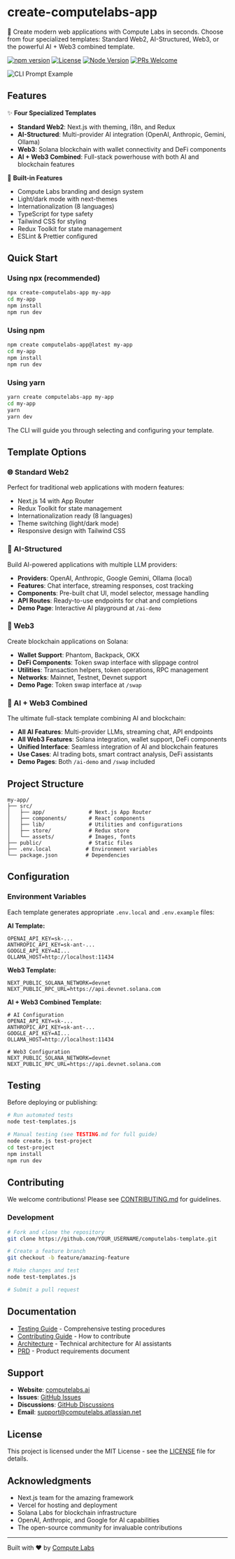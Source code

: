 # create-computelabs-app

🚀 Create modern web applications with Compute Labs in seconds. Choose from four specialized templates: Standard Web2, AI-Structured, Web3, or the powerful AI + Web3 combined template.

[![npm version](https://img.shields.io/npm/v/create-computelabs-app.svg)](https://www.npmjs.com/package/create-computelabs-app)
[![License](https://img.shields.io/badge/license-MIT-blue.svg)](LICENSE)
[![Node Version](https://img.shields.io/badge/node-%3E%3D16.0.0-brightgreen)](https://nodejs.org)
[![PRs Welcome](https://img.shields.io/badge/PRs-welcome-brightgreen.svg)](CONTRIBUTING.md)

![CLI Prompt Example](public/cli_prompt.png)

## Features

✨ **Four Specialized Templates**
- **Standard Web2**: Next.js with theming, i18n, and Redux
- **AI-Structured**: Multi-provider AI integration (OpenAI, Anthropic, Gemini, Ollama)
- **Web3**: Solana blockchain with wallet connectivity and DeFi components
- **AI + Web3 Combined**: Full-stack powerhouse with both AI and blockchain features

🎨 **Built-in Features**
- Compute Labs branding and design system
- Light/dark mode with next-themes
- Internationalization (8 languages)
- TypeScript for type safety
- Tailwind CSS for styling
- Redux Toolkit for state management
- ESLint & Prettier configured

## Quick Start

### Using npx (recommended)

```bash
npx create-computelabs-app my-app
cd my-app
npm install
npm run dev
```

### Using npm

```bash
npm create computelabs-app@latest my-app
cd my-app
npm install
npm run dev
```

### Using yarn

```bash
yarn create computelabs-app my-app
cd my-app
yarn
yarn dev
```

The CLI will guide you through selecting and configuring your template.

## Template Options

### 🌐 Standard Web2
Perfect for traditional web applications with modern features:
- Next.js 14 with App Router
- Redux Toolkit for state management
- Internationalization ready (8 languages)
- Theme switching (light/dark mode)
- Responsive design with Tailwind CSS

### 🤖 AI-Structured
Build AI-powered applications with multiple LLM providers:
- **Providers**: OpenAI, Anthropic, Google Gemini, Ollama (local)
- **Features**: Chat interface, streaming responses, cost tracking
- **Components**: Pre-built chat UI, model selector, message handling
- **API Routes**: Ready-to-use endpoints for chat and completions
- **Demo Page**: Interactive AI playground at `/ai-demo`

### 🔗 Web3
Create blockchain applications on Solana:
- **Wallet Support**: Phantom, Backpack, OKX
- **DeFi Components**: Token swap interface with slippage control
- **Utilities**: Transaction helpers, token operations, RPC management
- **Networks**: Mainnet, Testnet, Devnet support
- **Demo Page**: Token swap interface at `/swap`

### 🚀 AI + Web3 Combined
The ultimate full-stack template combining AI and blockchain:
- **All AI Features**: Multi-provider LLMs, streaming chat, API endpoints
- **All Web3 Features**: Solana integration, wallet support, DeFi components
- **Unified Interface**: Seamless integration of AI and blockchain features
- **Use Cases**: AI trading bots, smart contract analysis, DeFi assistants
- **Demo Pages**: Both `/ai-demo` and `/swap` included

## Project Structure

```
my-app/
├── src/
│   ├── app/              # Next.js App Router
│   ├── components/       # React components
│   ├── lib/              # Utilities and configurations
│   ├── store/            # Redux store
│   └── assets/           # Images, fonts
├── public/               # Static files
├── .env.local           # Environment variables
└── package.json         # Dependencies
```

## Configuration

### Environment Variables

Each template generates appropriate `.env.local` and `.env.example` files:

**AI Template:**
```env
OPENAI_API_KEY=sk-...
ANTHROPIC_API_KEY=sk-ant-...
GOOGLE_API_KEY=AI...
OLLAMA_HOST=http://localhost:11434
```

**Web3 Template:**
```env
NEXT_PUBLIC_SOLANA_NETWORK=devnet
NEXT_PUBLIC_RPC_URL=https://api.devnet.solana.com
```

**AI + Web3 Combined Template:**
```env
# AI Configuration
OPENAI_API_KEY=sk-...
ANTHROPIC_API_KEY=sk-ant-...
GOOGLE_API_KEY=AI...
OLLAMA_HOST=http://localhost:11434

# Web3 Configuration
NEXT_PUBLIC_SOLANA_NETWORK=devnet
NEXT_PUBLIC_RPC_URL=https://api.devnet.solana.com
```

## Testing

Before deploying or publishing:

```bash
# Run automated tests
node test-templates.js

# Manual testing (see TESTING.md for full guide)
node create.js test-project
cd test-project
npm install
npm run dev
```

## Contributing

We welcome contributions! Please see [CONTRIBUTING.md](CONTRIBUTING.md) for guidelines.

### Development

```bash
# Fork and clone the repository
git clone https://github.com/YOUR_USERNAME/computelabs-template.git

# Create a feature branch
git checkout -b feature/amazing-feature

# Make changes and test
node test-templates.js

# Submit a pull request
```

## Documentation

- [Testing Guide](TESTING.md) - Comprehensive testing procedures
- [Contributing Guide](CONTRIBUTING.md) - How to contribute
- [Architecture](CLAUDE.md) - Technical architecture for AI assistants
- [PRD](docs/enhanced_template_prd.md) - Product requirements document

## Support

- **Website**: [computelabs.ai](https://www.computelabs.ai)
- **Issues**: [GitHub Issues](https://github.com/compute-labs-dev/frontend-template/issues)
- **Discussions**: [GitHub Discussions](https://github.com/compute-labs-dev/frontend-template/discussions)
- **Email**: support@computelabs.atlassian.net

## License

This project is licensed under the MIT License - see the [LICENSE](LICENSE) file for details.

## Acknowledgments

- Next.js team for the amazing framework
- Vercel for hosting and deployment
- Solana Labs for blockchain infrastructure
- OpenAI, Anthropic, and Google for AI capabilities
- The open-source community for invaluable contributions

---

Built with ❤️ by [Compute Labs](https://www.computelabs.ai) 